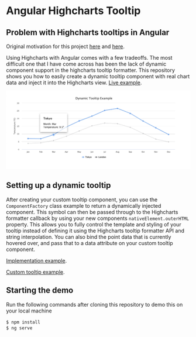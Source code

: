 # Angular Highcharts Tooltip

## Problem with Highcharts tooltips in Angular

Original motivation for this project [here](https://www.highcharts.com/forum/viewtopic.php?t=34906) and [here](https://www.highcharts.com/forum/viewtopic.php?t=41665).

Using Highcharts with Angular comes with a few tradeoffs. The most difficult one that I have come across has been the lack of dynamic component support in the highcharts tooltip formatter. This repository shows you how to easily create a dynamic tooltip component with real chart data and inject it into the Highcharts view.
[Live example](https://angular-highcharts-tooltip.netlify.app/).

![dynamic chart tooltip example](./readme-screenshot.png)

## Setting up a dynamic tooltip

After creating your custom tooltip component, you can use the `ComponentFactory` class example to return a dynamically injected component. This symbol can then be passed through to the Highcharts formatter callback by using your new components `nativeElement.outerHTML` property. This allows you to fully control the template and styling of your tooltip instead of defining it using the Highcharts tooltip formatter API and string interpolation. You can also bind the point data that is currently hovered over, and pass that to a data attribute on your custom tooltip component.

[Implementation example](https://github.com/areknow/angular-highcharts-tooltip/blob/master/src/app/chart/chart.component.ts#L58).

[Custom tooltip example](https://github.com/areknow/angular-highcharts-tooltip/blob/master/src/app/tooltip/tooltip.component.html).

## Starting the demo

Run the following commands after cloning this repository to demo this on your local machine

```
$ npm install
$ ng serve
```
